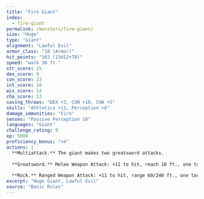 ```yaml
---
title: "Fire Giant"
index:
  - fire-giant
permalink: /monsters/fire-giant/
size: "Huge"
type: "Giant"
alignment: "Lawful Evil"
armor_class: "18 (Armor)"
hit_points: "162 (13d12+78)"
speed: "walk 30 ft."
str_score: 25
dex_score: 9
con_score: 23
int_score: 10
wis_score: 14
cha_score: 13
saving_throws: "DEX +3, CON +10, CHA +5"
skills: "Athletics +11, Perception +6"
damage_immunities: "Fire"
senses: "Passive Perception 16"
languages: "Giant"
challenge_rating: 9
xp: 5000
proficiency_bonus: "+4"
actions: |
  **Multiattack.** The giant makes two greatsword attacks.
  
  **Greatsword.** Melee Weapon Attack: +11 to hit, reach 10 ft., one target. Hit: 28 (6d6 + 7) slashing damage.
  
  **Rock.** Ranged Weapon Attack: +11 to hit, range 60/240 ft., one target. Hit: 29 (4d10 + 7) bludgeoning damage.
excerpt: "Huge Giant, Lawful Evil"
source: "Basic Rules"
---
```

